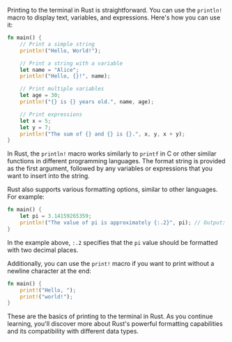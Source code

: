 Printing to the terminal in Rust is straightforward. You can use the `println!` macro to display text, variables, and expressions. Here's how you can use it:

```rust
fn main() {
    // Print a simple string
    println!("Hello, World!");

    // Print a string with a variable
    let name = "Alice";
    println!("Hello, {}!", name);

    // Print multiple variables
    let age = 30;
    println!("{} is {} years old.", name, age);

    // Print expressions
    let x = 5;
    let y = 7;
    println!("The sum of {} and {} is {}.", x, y, x + y);
}
```

In Rust, the `println!` macro works similarly to `printf` in C or other similar functions in different programming languages. The format string is provided as the first argument, followed by any variables or expressions that you want to insert into the string.

Rust also supports various formatting options, similar to other languages. For example:

```rust
fn main() {
    let pi = 3.14159265359;
    println!("The value of pi is approximately {:.2}", pi); // Output: "The value of pi is approximately 3.14"
}
```

In the example above, `:.2` specifies that the `pi` value should be formatted with two decimal places.

Additionally, you can use the `print!` macro if you want to print without a newline character at the end:

```rust
fn main() {
    print!("Hello, ");
    print!("world!");
}
```

These are the basics of printing to the terminal in Rust. As you continue learning, you'll discover more about Rust's powerful formatting capabilities and its compatibility with different data types.
